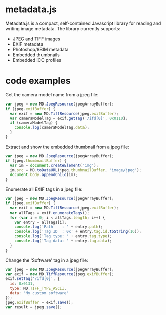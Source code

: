 # metadata.js

Metadata.js is a compact, self-contained Javascript library for reading and writing image metadata. The library currently supports:

* JPEG and TIFF images
* EXIF metadata
* Photoshop/8BIM metadata
* Embedded thumbnails
* Embedded ICC profiles

# code examples

Get the camera model name from a jpeg file:
```javascript
var jpeg = new MD.JpegResource(jpegArrayBuffer);
if (jpeg.exifBuffer) {
  var exif = new MD.TiffResource(jpeg.exifBuffer);
  var cameraModelTag = exif.getTag('/ifd[0]', 0x0110);
  if (cameraModelTag) {
    console.log(cameraModelTag.data);
  }
}
```

Extract and show the embedded thumbnail from a jpeg file:
```javascript
var jpeg = new MD.JpegResource(jpegArrayBuffer);
if (jpeg.thumbnailBuffer) {
  var im = document.createElement('img');
  im.src = MD.toDataURL(jpeg.thumbnailBuffer, 'image/jpeg');
  document.body.appendChild(im);
}
```

Enumerate all EXIF tags in a jpeg file:
```javascript
var jpeg = new MD.JpegResource(jpegArrayBuffer);
if (jpeg.exifBuffer) {
  var exif = new MD.TiffResource(jpeg.exifBuffer);
  var allTags = exif.enumerateTags();
  for (var i = 0; i < allTags.length; i++) {
    var entry = allTags[i];
    console.log('Path    : ' + entry.path);
    console.log('Tag ID  : 0x' + entry.tag.id.toString(16));
    console.log('Tag type: ' + entry.tag.type);
    console.log('Tag data: ' + entry.tag.data);
  }
}
```  

Change the 'Software' tag in a jpeg file:
```javascript
var jpeg = new MD.JpegResource(jpegArrayBuffer);
var exif = new MD.TiffResource(jpeg.exifBuffer);
exif.setTag('/ifd[0]', {
  id: 0x0131,
  type: MD.TIFF_TYPE_ASCII,
  data: 'My custom software'
});
jpeg.exifBuffer = exif.save();
var result = jpeg.save();
```

